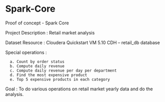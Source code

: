 # Spark-Core

Proof of concept - Spark Core

Project Description : Retail market analysis

Dataset Resource : Cloudera Quickstart VM 5.10 CDH – retail_db database

Special operations :

      a. Count by order status
      b. Compute daily revenue
      c. Compute daily revenue per day per department
      d. Find the most expensive product
      e. Top 5 expensive products in each category

Goal : To do various operations on retail market yearly data and do the analysis.
